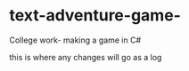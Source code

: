 # text-adventure-game-
College work- making a game in C#

this is where any changes will go as a log 
